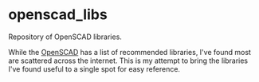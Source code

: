 # openscad_libs
Repository of OpenSCAD libraries.

While the [OpenSCAD](https://www.openscad.org/libraries.html) has a list of recommended libraries, I've found most are scattered across the internet. This is my attempt to bring the libraries I've found useful to a single spot for easy reference.
